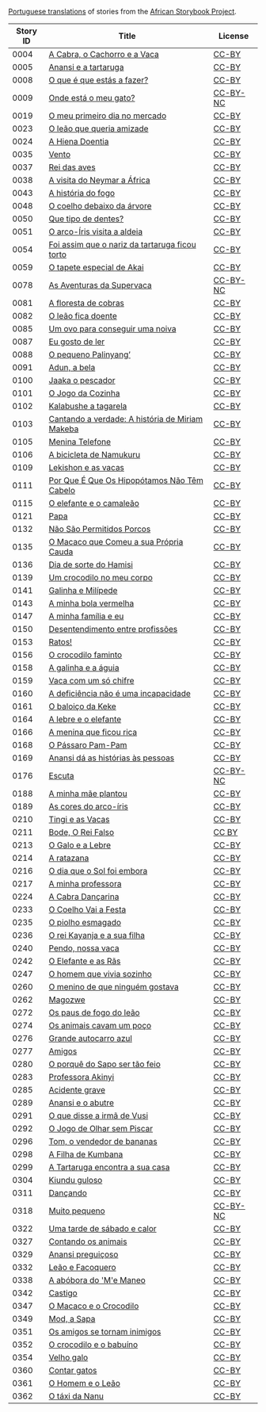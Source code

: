 [Portuguese translations](http://my.africanstorybook.org/language/portuguese) of stories from the [African Storybook Project](http://my.africanstorybook.org).

Story ID | Title | License
-------- | ----- | -------
0004 | [A Cabra, o Cachorro e a Vaca](http://africanstorybook.org/stories/cabra-o-cachorro-e-vaca) | [CC-BY](https://creativecommons.org/licenses/by/3.0/)
0005 | [Anansi e a tartaruga](http://africanstorybook.org/stories/anansi-e-tartaruga) | [CC-BY](https://creativecommons.org/licenses/by/4.0/)
0008 | [O que é que estás a fazer?](http://africanstorybook.org/stories/o-que-%C3%A9-que-est%C3%A1s-fazer) | [CC-BY](https://creativecommons.org/licenses/by/3.0/)
0009 | [Onde está o meu gato?](http://africanstorybook.org/stories/onde-est%C3%A1-o-meu-gato) | [CC-BY-NC](https://creativecommons.org/licenses/by-nc/3.0/)
0019 | [O meu primeiro dia no mercado](http://africanstorybook.org/stories/o-meu-primeiro-dia-no-mercado) | [CC-BY](https://creativecommons.org/licenses/by/4.0/)
0023 | [O leão que queria amizade](http://africanstorybook.org/stories/o-le%C3%A3o-que-queria-amizade) | [CC-BY](https://creativecommons.org/licenses/by/3.0/)
0024 | [A Hiena Doentia](http://africanstorybook.org/stories/hiena-doentia) | [CC-BY](https://creativecommons.org/licenses/by/4.0/)
0035 | [Vento](http://africanstorybook.org/stories/vento) | [CC-BY](https://creativecommons.org/licenses/by/4.0/)
0037 | [Rei das aves](http://africanstorybook.org/stories/rei-das-aves) | [CC-BY](https://creativecommons.org/licenses/by/3.0/)
0038 | [A visita do Neymar a África](http://africanstorybook.org/stories/visita-do-neymar-%C3%A1frica) | [CC-BY](https://creativecommons.org/licenses/by/3.0/)
0043 | [A história do fogo](http://africanstorybook.org/stories/hist%C3%B3ria-do-fogo) | [CC-BY](https://creativecommons.org/licenses/by/3.0/)
0048 | [O coelho debaixo da árvore](http://africanstorybook.org/stories/o-coelho-debaixo-da-%C3%A1rvore) | [CC-BY](https://creativecommons.org/licenses/by/3.0/)
0050 | [Que tipo de dentes?](http://africanstorybook.org/stories/que-tipo-de-dentes) | [CC-BY](https://creativecommons.org/licenses/by/3.0/)
0051 | [O arco-Íris visita a aldeia](http://africanstorybook.org/stories/o-arco-%C3%ADris-visita-aldeia) | [CC-BY](https://creativecommons.org/licenses/by/4.0/)
0054 | [Foi assim que o nariz da tartaruga ficou torto](http://africanstorybook.org/stories/foi-assim-que-o-nariz-da-tartaruga-ficou-torto) | [CC-BY](https://creativecommons.org/licenses/by/4.0/)
0059 | [O tapete especial de Akai](http://africanstorybook.org/stories/o-tapete-especial-de-akai) | [CC-BY](https://creativecommons.org/licenses/by/4.0/)
0078 | [As Aventuras da Supervaca](http://africanstorybook.org/stories/aventuras-da-supervaca) | [CC-BY-NC](https://creativecommons.org/licenses/by-nc/4.0/)
0081 | [A floresta de cobras](http://africanstorybook.org/stories/floresta-de-cobras) | [CC-BY](https://creativecommons.org/licenses/by/4.0/)
0082 | [O leão fica doente](http://africanstorybook.org/stories/o-leão-fica-doente-0) | [CC-BY](https://creativecommons.org/licenses/by/4.0/)
0085 | [Um ovo para conseguir uma noiva](http://africanstorybook.org/stories/um-ovo-para-conseguir-uma-noiva) | [CC-BY](https://creativecommons.org/licenses/by/3.0/)
0087 | [Eu gosto de ler](http://africanstorybook.org/stories/eu-gosto-de-ler) | [CC-BY](https://creativecommons.org/licenses/by/3.0/)
0088 | [O pequeno Palinyang’](http://africanstorybook.org/stories/o-pequeno-palinyang%E2%80%99) | [CC-BY](https://creativecommons.org/licenses/by/3.0/)
0091 | [Adun, a bela](http://africanstorybook.org/stories/adun-bela-0) | [CC-BY](https://creativecommons.org/licenses/by/4.0/)
0100 | [Jaaka o pescador](http://africanstorybook.org/stories/jaaka-o-pescador) | [CC-BY](https://creativecommons.org/licenses/by/3.0/)
0101 | [O Jogo da Cozinha](http://africanstorybook.org/stories/o-jogo-da-cozinha) | [CC-BY](https://creativecommons.org/licenses/by/3.0/)
0102 | [Kalabushe a tagarela](http://africanstorybook.org/stories/kalabushe-tagarela) | [CC-BY](https://creativecommons.org/licenses/by/4.0/)
0103 | [Cantando a verdade: A história de Miriam Makeba](http://africanstorybook.org/stories/cantando-verdade-hist%C3%B3ria-de-miriam-makeba) | [CC-BY](https://creativecommons.org/licenses/by/3.0/)
0105 | [Menina Telefone](http://africanstorybook.org/stories/menina-telefone) | [CC-BY](https://creativecommons.org/licenses/by/4.0/)
0106 | [A bicicleta de Namukuru](http://africanstorybook.org/stories/bicicleta-de-namukuru) | [CC-BY](https://creativecommons.org/licenses/by/4.0/)
0109 | [Lekishon e as vacas](http://africanstorybook.org/stories/lekishon-e-vacas) | [CC-BY](https://creativecommons.org/licenses/by/4.0/)
0111 | [Por Que É Que Os Hipopótamos Não Têm Cabelo](http://africanstorybook.org/stories/por-que-é-que-os-hipopótamos-não-têm-cabelo-1) | [CC-BY](https://creativecommons.org/licenses/by/4.0/)
0115 | [O elefante e o camaleão](http://africanstorybook.org/stories/o-elefante-e-o-camale%C3%A3o) | [CC-BY](https://creativecommons.org/licenses/by/4.0/)
0121 | [Papa](http://africanstorybook.org/stories/papa) | [CC-BY](https://creativecommons.org/licenses/by/3.0/)
0132 | [Não São Permitidos Porcos](http://africanstorybook.org/stories/n%C3%A3o-s%C3%A3o-permitidos-porcos) | [CC-BY](https://creativecommons.org/licenses/by/3.0/)
0135 | [O Macaco que Comeu a sua Própria Cauda](http://africanstorybook.org/stories/o-macaco-que-comeu-sua-própria-cauda) | [CC-BY](https://creativecommons.org/licenses/by/4.0/)
0136 | [Dia de sorte do Hamisi](http://africanstorybook.org/stories/dia-de-sorte-do-hamisi) | [CC-BY](https://creativecommons.org/licenses/by/3.0/)
0139 | [Um crocodilo no meu corpo](http://africanstorybook.org/stories/um-crocodilo-no-meu-corpo) | [CC-BY](https://creativecommons.org/licenses/by/3.0/)
0141 | [Galinha e Milípede](http://africanstorybook.org/stories/galinha-e-mil%C3%ADpede) | [CC-BY](https://creativecommons.org/licenses/by/3.0/)
0143 | [A minha bola vermelha](http://africanstorybook.org/stories/minha-bola-vermelha) | [CC-BY](https://creativecommons.org/licenses/by/4.0/)
0147 | [A minha família e eu ](http://africanstorybook.org/stories/minha-fam%C3%ADlia-e-eu) | [CC-BY](https://creativecommons.org/licenses/by/4.0/)
0150 | [Desentendimento entre profissões](http://africanstorybook.org/stories/desentendimento-entre-profiss%C3%B5es) | [CC-BY](https://creativecommons.org/licenses/by/4.0/)
0153 | [Ratos!](http://africanstorybook.org/stories/ratos) | [CC-BY](https://creativecommons.org/licenses/by/4.0/)
0156 | [O crocodilo faminto](http://africanstorybook.org/stories/o-crocodilo-faminto) | [CC-BY](https://creativecommons.org/licenses/by/3.0/)
0158 | [A galinha e a águia](http://africanstorybook.org/stories/galinha-e-%C3%A1guia) | [CC-BY](https://creativecommons.org/licenses/by/3.0/)
0159 | [Vaca com um só chifre](http://africanstorybook.org/stories/vaca-com-um-s%C3%B3-chifre) | [CC-BY](https://creativecommons.org/licenses/by/3.0/)
0160 | [A deficiência não é uma incapacidade](http://africanstorybook.org/stories/defici%C3%AAncia-n%C3%A3o-%C3%A9-uma-incapacidade) | [CC-BY](https://creativecommons.org/licenses/by/4.0/)
0161 | [O baloiço da Keke](http://africanstorybook.org/stories/o-baloi%C3%A7o-da-keke) | [CC-BY](https://creativecommons.org/licenses/by/3.0/)
0164 | [A lebre e o elefante](http://africanstorybook.org/stories/lebre-e-o-elefante) | [CC-BY](https://creativecommons.org/licenses/by/3.0/)
0166 | [A menina que ficou rica](http://africanstorybook.org/stories/menina-que-ficou-rica) | [CC-BY](https://creativecommons.org/licenses/by/3.0/)
0168 | [O Pássaro Pam-Pam](http://africanstorybook.org/stories/o-p%C3%A1ssaro-pam-pam) | [CC-BY](https://creativecommons.org/licenses/by/3.0/)
0169 | [Anansi dá as histórias às pessoas](http://africanstorybook.org/stories/anansi-d%C3%A1-hist%C3%B3rias-%C3%A0s-pessoas) | [CC-BY](https://creativecommons.org/licenses/by/4.0/)
0176 | [Escuta](http://africanstorybook.org/stories/escuta) | [CC-BY-NC](https://creativecommons.org/licenses/by-nc/3.0/)
0188 | [A minha mãe plantou](http://africanstorybook.org/stories/minha-m%C3%A3e-plantou) | [CC-BY](https://creativecommons.org/licenses/by/3.0/)
0189 | [As cores do arco-íris](http://africanstorybook.org/stories/cores-do-arco-%C3%ADris) | [CC-BY](https://creativecommons.org/licenses/by/4.0/)
0210 | [Tingi e as Vacas](http://africanstorybook.org/stories/tingi-e-vacas) | [CC-BY](https://creativecommons.org/licenses/by/3.0/)
0211 | [Bode, O Rei Falso](http://africanstorybook.org/reader.php?id=16652&d=0&a=1) | [CC BY](https://creativecommons.org/licenses/by/4.0/)
0213 | [O Galo e a Lebre](http://africanstorybook.org/stories/o-galo-e-lebre) | [CC-BY](https://creativecommons.org/licenses/by/4.0/)
0214 | [A ratazana](http://africanstorybook.org/stories/ratazana) | [CC-BY](https://creativecommons.org/licenses/by/3.0/)
0216 | [O dia que o Sol foi embora](http://africanstorybook.org/stories/o-dia-que-o-sol-foi-embora) | [CC-BY](https://creativecommons.org/licenses/by/4.0/)
0217 | [A minha professora](http://africanstorybook.org/stories/minha-professora) | [CC-BY](https://creativecommons.org/licenses/by/3.0/)
0224 | [A Cabra Dançarina](http://africanstorybook.org/stories/cabra-dan%C3%A7arina) | [CC-BY](https://creativecommons.org/licenses/by/3.0/)
0233 | [O Coelho Vai a Festa](http://africanstorybook.org/stories/o-coelho-vai-festa) | [CC-BY](https://creativecommons.org/licenses/by/4.0/)
0235 | [O piolho esmagado](http://africanstorybook.org/stories/o-piolho-esmagado) | [CC-BY](https://creativecommons.org/licenses/by/3.0/)
0236 | [O rei Kayanja e a sua filha](http://africanstorybook.org/stories/o-rei-kayanja-e-sua-filha) | [CC-BY](https://creativecommons.org/licenses/by/3.0/)
0240 | [Pendo, nossa vaca](http://africanstorybook.org/stories/pendo-nossa-vaca) | [CC-BY](https://creativecommons.org/licenses/by/3.0/)
0242 | [O Elefante e as Rãs](http://africanstorybook.org/stories/o-elefante-e-rãs) | [CC-BY](https://creativecommons.org/licenses/by/4.0/)
0247 | [O homem que vivia sozinho](http://africanstorybook.org/stories/o-homem-que-vivia-sozinho) | [CC-BY](https://creativecommons.org/licenses/by/3.0/)
0260 | [O menino de que ninguém gostava](http://africanstorybook.org/stories/o-menino-de-que-ningu%C3%A9m-gostava) | [CC-BY](https://creativecommons.org/licenses/by/4.0/)
0262 | [Magozwe ](http://africanstorybook.org/stories/magozwe-6) | [CC-BY](https://creativecommons.org/licenses/by/4.0/)
0272 | [Os paus de fogo do leão](http://africanstorybook.org/stories/os-paus-de-fogo-do-le%C3%A3o) | [CC-BY](https://creativecommons.org/licenses/by/3.0/)
0274 | [Os animais cavam um poço](http://africanstorybook.org/stories/os-animais-cavam-um-poço) | [CC-BY](https://creativecommons.org/licenses/by/4.0/)
0276 | [Grande autocarro azul](http://africanstorybook.org/stories/grande-autocarro-azul) | [CC-BY](https://creativecommons.org/licenses/by/4.0/)
0277 | [Amigos](http://africanstorybook.org/stories/amigos) | [CC-BY](https://creativecommons.org/licenses/by/3.0/)
0280 | [O porquê do Sapo ser tão feio](http://africanstorybook.org/stories/o-porqu%C3%AA-do-sapo-ser-t%C3%A3o-feio) | [CC-BY](https://creativecommons.org/licenses/by/3.0/)
0283 | [Professora Akinyi](http://africanstorybook.org/stories/professora-akinyi) | [CC-BY](https://creativecommons.org/licenses/by/3.0/)
0285 | [Acidente grave](http://africanstorybook.org/stories/acidente-grave) | [CC-BY](https://creativecommons.org/licenses/by/3.0/)
0289 | [Anansi e o abutre](http://africanstorybook.org/stories/anansi-e-o-abutre) | [CC-BY](https://creativecommons.org/licenses/by/4.0/)
0291 | [O que disse a irmã de Vusi](http://africanstorybook.org/stories/o-que-disse-irm%C3%A3-de-vusi) | [CC-BY](https://creativecommons.org/licenses/by/4.0/)
0292 | [O Jogo de Olhar sem Piscar](http://africanstorybook.org/stories/o-jogo-de-olhar-sem-piscar) | [CC-BY](https://creativecommons.org/licenses/by/4.0/)
0296 | [Tom, o vendedor de bananas](http://africanstorybook.org/stories/tom-o-vendedor-de-bananas) | [CC-BY](https://creativecommons.org/licenses/by/4.0/)
0298 | [A Filha de Kumbana](http://africanstorybook.org/stories/filha-de-kumbana) | [CC-BY](https://creativecommons.org/licenses/by/4.0/)
0299 | [A Tartaruga encontra a sua casa](http://africanstorybook.org/stories/tartaruga-encontra-sua-casa) | [CC-BY](https://creativecommons.org/licenses/by/3.0/)
0304 | [Kiundu guloso](http://africanstorybook.org/stories/kiundu-guloso) | [CC-BY](https://creativecommons.org/licenses/by/4.0/)
0311 | [Dançando](http://africanstorybook.org/stories/dançando) | [CC-BY](https://creativecommons.org/licenses/by/4.0/)
0318 | [Muito pequeno](http://africanstorybook.org/stories/muito-pequeno) | [CC-BY-NC](https://creativecommons.org/licenses/by-nc/3.0/)
0322 | [Uma tarde de sábado e calor](http://africanstorybook.org/stories/uma-tarde-de-s%C3%A1bado-e-calor) | [CC-BY](https://creativecommons.org/licenses/by/3.0/)
0327 | [Contando os animais](http://africanstorybook.org/stories/contando-os-animais) | [CC-BY](https://creativecommons.org/licenses/by/3.0/)
0329 | [Anansi preguiçoso](http://africanstorybook.org/stories/anansi-pregui%C3%A7oso) | [CC-BY](https://creativecommons.org/licenses/by/4.0/)
0332 | [Leão e Facoquero](http://africanstorybook.org/stories/le%C3%A3o-e-facoquero) | [CC-BY](https://creativecommons.org/licenses/by/3.0/)
0338 | [A abóbora do 'M'e Maneo](http://africanstorybook.org/stories/ab%C3%B3bora-do-me-maneo) | [CC-BY](https://creativecommons.org/licenses/by/4.0/)
0342 | [Castigo](http://africanstorybook.org/stories/castigo) | [CC-BY](https://creativecommons.org/licenses/by/3.0/)
0347 | [O Macaco e o Crocodilo](http://africanstorybook.org/stories/o-macaco-e-o-crocodilo) | [CC-BY](https://creativecommons.org/licenses/by/4.0/)
0349 | [Mod, a Sapa](http://africanstorybook.org/stories/mod-sapa) | [CC-BY](https://creativecommons.org/licenses/by/4.0/)
0351 | [Os amigos se tornam inimigos](http://africanstorybook.org/stories/os-amigos-se-tornam-inimigos) | [CC-BY](https://creativecommons.org/licenses/by/4.0/)
0352 | [O crocodilo e o babuíno](http://africanstorybook.org/stories/o-crocodilo-e-o-babu%C3%ADno) | [CC-BY](https://creativecommons.org/licenses/by/3.0/)
0354 | [Velho galo](http://africanstorybook.org/stories/velho-galo) | [CC-BY](https://creativecommons.org/licenses/by/3.0/)
0360 | [Contar gatos](http://africanstorybook.org/stories/contar-gatos) | [CC-BY](https://creativecommons.org/licenses/by/4.0/)
0361 | [O Homem e o Leão](http://africanstorybook.org/stories/o-homem-e-o-leão) | [CC-BY](https://creativecommons.org/licenses/by/4.0/)
0362 | [O táxi da Nanu](http://africanstorybook.org/stories/o-t%C3%A1xi-da-nanu) | [CC-BY](https://creativecommons.org/licenses/by/3.0/)
